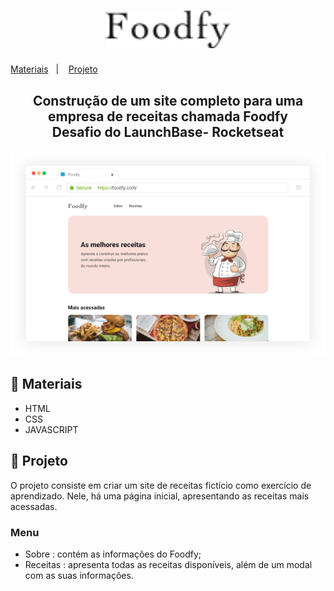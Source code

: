 <h1 align="center">
    <img alt="" src="./assets/logo.png" width="200px" />
</h1>

<p align="center">

  <a href="#file_cabinet-materiais">Materiais</a>&nbsp;&nbsp;&nbsp;|&nbsp;&nbsp;&nbsp;
  <a href="#rocket-desafios">Projeto</a>
 
</p>

<h2 align="center">Construção de um site completo para uma empresa de receitas chamada Foodfy <br> Desafio do LaunchBase- Rocketseat</h2>

<p align="center">
    <img alt="" src="./assets/mockup.png" width="600px" />
</p>

## :fork_and_knife: Materiais
- HTML
- CSS
- JAVASCRIPT

## :fork_and_knife: Projeto

O projeto consiste em criar um site de receitas fictício como exercício de aprendizado. Nele, há uma página inicial, apresentando as receitas mais acessadas.

### Menu

- Sobre : contém as informações do Foodfy;
- Receitas : apresenta todas as receitas disponíveis, além de um modal com as suas informações.



